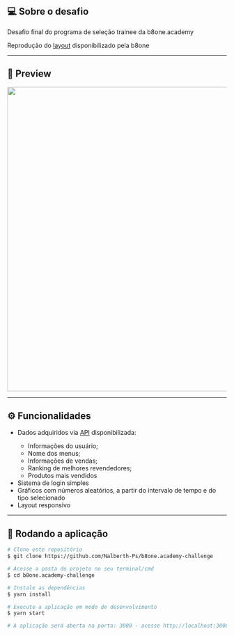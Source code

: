 ## 💻 Sobre o desafio

Desafio final do programa de seleção trainee da b8one.academy

Reprodução do <a href="https://www.figma.com/file/F4d4sysbY6agIpFk0sHLMr/Prova-Academy---Fase-2">layout</a> disponibilizado pela b8one

---

## 🎨 Preview
<div align="center">
  <img src="https://user-images.githubusercontent.com/55766123/157788521-7ab474f1-c92e-41bb-b83b-0e170b200e74.png" width="700px"/>
</div>

---

## ⚙️ Funcionalidades

<ul>
  <li>Dados adquiridos via <a href="https://github.com/b8one-academy/dashboard-teste-final">API</a> disponibilizada:</li>
    <ul>
      <li>Informações do usuário;</li>
      <li>Nome dos menus;</li>
      <li>Informações de vendas;</li>
      <li>Ranking de melhores revendedores;</li>
      <li>Produtos mais vendidos</li>
    </ul>
  <li>Sistema de login simples</li>
  <li>Gráficos com números aleatórios, a partir do intervalo de tempo e do tipo selecionado</li>
  <li>Layout responsivo</li>
</ul>

---

## 🧭 Rodando a aplicação

```bash
# Clone este repositório
$ git clone https://github.com/Nalberth-Ps/b8one.academy-challenge

# Acesse a pasta do projeto no seu terminal/cmd
$ cd b8one.academy-challenge

# Instale as dependências
$ yarn install

# Execute a aplicação em modo de desenvolvimento
$ yarn start

# A aplicação será aberta na porta: 3000 - acesse http://localhost:3000
